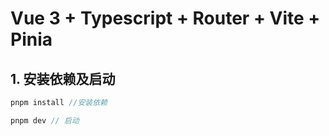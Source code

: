 # Vue 3 + Typescript + Router + Vite + Pinia

## 1. 安装依赖及启动

```js
pnpm install //安装依赖

pnpm dev // 启动

```
